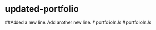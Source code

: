 # updated-portfolio
##Added a new line.
Add another new line.
#   p o r t f o l i o I n J s  
 #   p o r t f o l i o I n J s  
 